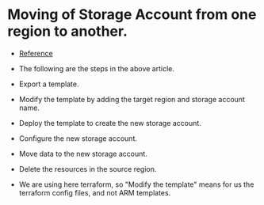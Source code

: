 # Moving of Storage Account from one region to another.

- [Reference](https://learn.microsoft.com/en-us/azure/storage/common/storage-account-move?tabs=azure-portal)

- The following are the steps in the above article.
- Export a template.
- Modify the template by adding the target region and storage account name.
- Deploy the template to create the new storage account.
- Configure the new storage account.
- Move data to the new storage account.
- Delete the resources in the source region.

- We are using here terraform, so "Modify the template" means for us the terraform config files, and not ARM templates.